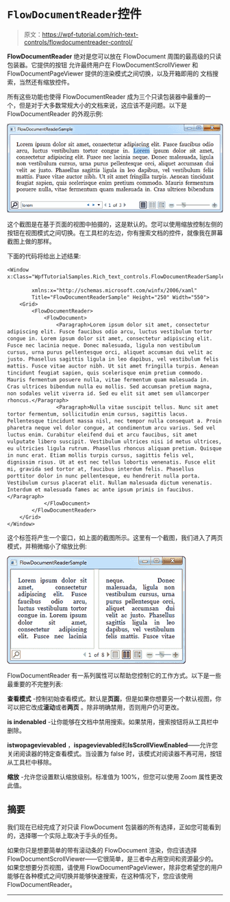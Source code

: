 # `FlowDocumentReader`控件

> 原文：<https://wpf-tutorial.com/rich-text-controls/flowdocumentreader-control/>

**FlowDocumentReader** 绝对是您可以放在 FlowDocument 周围的最高级的只读包装器。它提供的按钮 允许最终用户在 FlowDocumentScrollViewer 和 FlowDocumentPageViewer 提供的渲染模式之间切换，以及开箱即用的 文档搜索，当然还有缩放控件。

所有这些功能也使得 FlowDocumentReader 成为三个只读包装器中最重的一个，但是对于大多数常规大小的文档来说，这应该不是问题。以下是 FlowDocumentReader 的外观示例:

![](img/4bf281151211f8e71cd2aa5e02d07cb9.png "A FlowDocumentReader showing off the search functionality")

这个截图是在基于页面的视图中拍摄的，这是默认的。您可以使用缩放控制左侧的按钮在视图模式之间切换。在工具栏的左边，你有搜索文档的控件，就像我在屏幕截图上做的那样。

下面的代码将给出上述结果:

```
<Window x:Class="WpfTutorialSamples.Rich_text_controls.FlowDocumentReaderSample"

        xmlns:x="http://schemas.microsoft.com/winfx/2006/xaml"
        Title="FlowDocumentReaderSample" Height="250" Width="550">
    <Grid>
        <FlowDocumentReader>
            <FlowDocument>
                <Paragraph>Lorem ipsum dolor sit amet, consectetur adipiscing elit. Fusce faucibus odio arcu, luctus vestibulum tortor congue in. Lorem ipsum dolor sit amet, consectetur adipiscing elit. Fusce nec lacinia neque. Donec malesuada, ligula non vestibulum cursus, urna purus pellentesque orci, aliquet accumsan dui velit ac justo. Phasellus sagittis ligula in leo dapibus, vel vestibulum felis mattis. Fusce vitae auctor nibh. Ut sit amet fringilla turpis. Aenean tincidunt feugiat sapien, quis scelerisque enim pretium commodo. Mauris fermentum posuere nulla, vitae fermentum quam malesuada in. Cras ultrices bibendum nulla eu mollis. Sed accumsan pretium magna, non sodales velit viverra id. Sed eu elit sit amet sem ullamcorper rhoncus.</Paragraph>
                <Paragraph>Nulla vitae suscipit tellus. Nunc sit amet tortor fermentum, sollicitudin enim cursus, sagittis lacus. Pellentesque tincidunt massa nisl, nec tempor nulla consequat a. Proin pharetra neque vel dolor congue, at condimentum arcu varius. Sed vel luctus enim. Curabitur eleifend dui et arcu faucibus, sit amet vulputate libero suscipit. Vestibulum ultrices nisi id metus ultrices, eu ultricies ligula rutrum. Phasellus rhoncus aliquam pretium. Quisque in nunc erat. Etiam mollis turpis cursus, sagittis felis vel, dignissim risus. Ut at est nec tellus lobortis venenatis. Fusce elit mi, gravida sed tortor at, faucibus interdum felis. Phasellus porttitor dolor in nunc pellentesque, eu hendrerit nulla porta. Vestibulum cursus placerat elit. Nullam malesuada dictum venenatis. Interdum et malesuada fames ac ante ipsum primis in faucibus.</Paragraph>
            </FlowDocument>
        </FlowDocumentReader>
    </Grid>
</Window>
```

<input type="hidden" name="IL_IN_ARTICLE">

这个标签将产生一个窗口，如上面的截图所示。这里有一个截图，我们进入了两页模式，并稍微缩小了缩放比例:

![](img/eb59ae3524d129f9ff75ec1312db8cc9.png "A FlowDocumentReader using the two-page mode")

FlowDocumentReader 有一系列属性可以帮助您控制它的工作方式。以下是一些最重要的不完整列表:

**查看模式** -控制初始查看模式。默认是**页面**，但是如果你想要另一个默认视图，你可以把它改成**滚动**或者**两页** 。除非明确禁用，否则用户仍可更改。

**is indenabled** -让你能够在文档中禁用搜索。如果禁用，搜索按钮将从工具栏中删除。

**istwopagevievabled** ，**ispagevievabled**和**IsScrollViewEnabled**——允许您关闭阅读器的特定查看模式。当设置为 false 时，该模式对阅读器不再可用，按钮从工具栏中移除。

**缩放** -允许您设置默认缩放级别。标准值为 100%，但您可以使用 Zoom 属性更改此值。

## 摘要

我们现在已经完成了对只读 FlowDocument 包装器的所有选择，正如您可能看到的，选择哪一个实际上取决于手头的任务。

如果你只是想要简单的带有滚动条的 FlowDocument 渲染，你应该选择 FlowDocumentScrollViewer——它很简单，是三者中占用空间和资源最少的。如果您想要分页视图，请使用 FlowDocumentPageViewer，除非您希望您的用户能够在各种模式之间切换并能够快速搜索，在这种情况下，您应该使用 FlowDocumentReader。

* * *